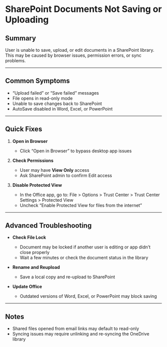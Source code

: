 # SharePoint Documents Not Saving or Uploading

## Summary
User is unable to save, upload, or edit documents in a SharePoint library. This may be caused by browser issues, permission errors, or sync problems.

---

## Common Symptoms

- “Upload failed” or “Save failed” messages
- File opens in read-only mode
- Unable to save changes back to SharePoint
- AutoSave disabled in Word, Excel, or PowerPoint

---

## Quick Fixes

1. **Open in Browser**
   - Click “Open in Browser” to bypass desktop app issues

2. **Check Permissions**
   - User may have **View Only** access
   - Ask SharePoint admin to confirm Edit access

3. **Disable Protected View**
   - In the Office app, go to:
     File > Options > Trust Center > Trust Center Settings > Protected View  
   - Uncheck “Enable Protected View for files from the internet”

---

## Advanced Troubleshooting

- **Check File Lock**
  - Document may be locked if another user is editing or app didn’t close properly
  - Wait a few minutes or check the document status in the library

- **Rename and Reupload**
  - Save a local copy and re-upload to SharePoint

- **Update Office**
  - Outdated versions of Word, Excel, or PowerPoint may block saving

---

## Notes

- Shared files opened from email links may default to read-only
- Syncing issues may require unlinking and re-syncing the OneDrive library
